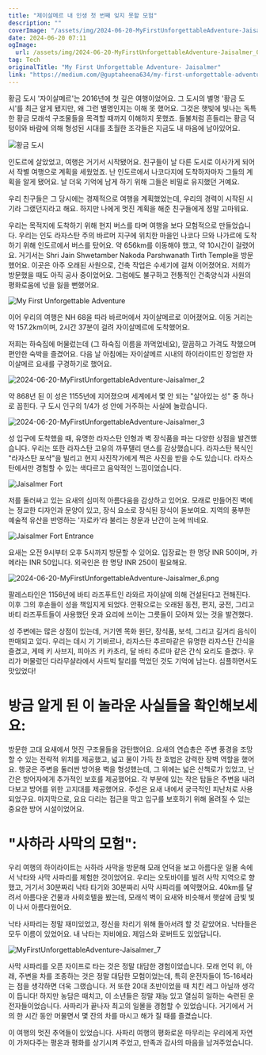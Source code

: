 ```yaml
---
title: "제이살메르 내 인생 첫 번째 잊지 못할 모험"
description: ""
coverImage: "/assets/img/2024-06-20-MyFirstUnforgettableAdventure-Jaisalmer_0.png"
date: 2024-06-20 07:11
ogImage: 
  url: /assets/img/2024-06-20-MyFirstUnforgettableAdventure-Jaisalmer_0.png
tag: Tech
originalTitle: "My First Unforgettable Adventure- Jaisalmer"
link: "https://medium.com/@guptaheena634/my-first-unforgettable-adventure-jaisalmer-ccbeb88737e3"
---
```



황금 도시 '자이살메르'는 2016년에 첫 깊은 여행이었어요. 그 도시의 별명 '황금 도시'를 최근 알게 됐지만, 왜 그런 별명인지는 이해 못 했어요. 그것은 햇빛에 빛나는 독특한 황금 모래석 구조물들을 목격할 때까지 이해하지 못했죠. 들불처럼 흔들리는 황금 덕텅이와 바람에 의해 형성된 시대를 초월한 조각들은 지금도 내 마음에 남아있어요.

![황금 도시](/assets/img/2024-06-20-MyFirstUnforgettableAdventure-Jaisalmer_0.png)

인도르에 살았었고, 여행은 거기서 시작됐어요. 친구들이 날 다른 도시로 이사가게 되어서 작별 여행으로 계획을 세웠었죠. 난 인도르에서 나코다지에 도착하자마자 그들의 계획을 알게 됐어요. 날 더욱 기억에 남게 하기 위해 그들은 비밀로 유지했던 거예요.

우리 친구들은 그 당시에는 경제적으로 여행을 계획했었는데, 우리의 경력이 시작된 시기라 그랬던지라고 해요. 하지만 나에게 멋진 계획을 해준 친구들에게 정말 고마워요.

<div class="content-ad"></div>

우리는 목적지에 도착하기 위해 현지 버스를 타며 여행을 보다 모험적으로 만들었습니다. 우리는 인도 라자스탄 주의 바르머 지구에 위치한 마을인 나코다 므와 나가르에 도착하기 위해 인도르에서 버스를 탔어요. 약 656km를 이동해야 했고, 약 10시간이 걸렸어요. 거기서는 Shri Jain Shwetamber Nakoda Parshwanath Tirth Temple을 방문했어요. 이곳은 아주 오래된 사원으로, 건축 작업은 수세기에 걸쳐 이어졌어요. 저희가 방문했을 때도 아직 공사 중이었어요. 그럼에도 불구하고 전통적인 건축양식과 사원의 평화로움에 넋을 잃을 뻔했어요.

![My First Unforgettable Adventure](/assets/img/2024-06-20-MyFirstUnforgettableAdventure-Jaisalmer_1.png)

이어 우리의 여행은 NH 68을 따라 바르머에서 자이살메르로 이어졌어요. 이동 거리는 약 157.2km이며, 2시간 37분이 걸려 자이살메르에 도착했어요.

저희는 하숙집에 머물렀는데 (그 하숙집 이름을 까먹었네요), 깔끔하고 가격도 착했으며 편안한 숙박을 즐겼어요. 다음 날 아침에는 자이살메르 시내의 하이라이트인 장엄한 자이살메르 요새를 구경하기로 했어요.

<div class="content-ad"></div>

![2024-06-20-MyFirstUnforgettableAdventure-Jaisalmer_2](/assets/img/2024-06-20-MyFirstUnforgettableAdventure-Jaisalmer_2.png)

약 868년 된 이 성은 1155년에 지어졌으며 세계에서 몇 안 되는 "살아있는 성" 중 하나로 꼽힌다. 구 도시 인구의 1/4가 성 안에 거주하는 사실에 놀랐습니다.

![2024-06-20-MyFirstUnforgettableAdventure-Jaisalmer_3](/assets/img/2024-06-20-MyFirstUnforgettableAdventure-Jaisalmer_3.png)

성 입구에 도착했을 때, 유명한 라자스탄 인형과 벽 장식품을 파는 다양한 상점을 발견했습니다. 우리는 또한 라자스탄 고유의 까푸턜리 댄스를 감상했습니다. 라자스탄 복식인 "라자스탄 포샥"을 빌리고 현지 사진작가에게 찍은 사진을 받을 수도 있습니다. 라자스탄에서만 경험할 수 있는 색다르고 음악적인 느낌이었습니다.

<div class="content-ad"></div>

![Jaisalmer Fort](/assets/img/2024-06-20-MyFirstUnforgettableAdventure-Jaisalmer_4.png)

저를 둘러싸고 있는 요새의 심미적 아름다움을 감상하고 있어요. 모래로 만들어진 벽에는 정교한 디자인과 문양이 있고, 장식 요소로 장식된 장식이 돋보여요. 지역의 풍부한 예술적 유산을 반영하는 '자로카'라 불리는 창문과 난간이 눈에 띄네요.

![Jaisalmer Fort Entrance](/assets/img/2024-06-20-MyFirstUnforgettableAdventure-Jaisalmer_5.png)

요새는 오전 9시부터 오후 5시까지 방문할 수 있어요. 입장료는 한 명당 INR 50이며, 카메라는 INR 50입니다. 외국인은 한 명당 INR 250이 필요해요.

<div class="content-ad"></div>

![2024-06-20-MyFirstUnforgettableAdventure-Jaisalmer_6.png](/assets/img/2024-06-20-MyFirstUnforgettableAdventure-Jaisalmer_6.png)

팔레스타인은 1156년에 바티 라즈푸트인 라와르 자이살에 의해 건설된다고 전해진다. 이후 그의 후손들이 성을 책임지게 되었다. 안팎으로는 오래된 동전, 편지, 궁전, 그리고 바티 라즈푸트들이 사용했던 옷과 요리에 쓰이는 그릇들이 모아져 있는 것을 발견했다.

성 주변에는 많은 상점이 있는데, 거기엔 목화 원단, 장식품, 보석, 그리고 길거리 음식이 판매되고 있다. 우리는 데시 기 기바르나, 라자스탄 추르마같은 유명한 라자스탄 간식을 즐겼고, 게떼 키 사브지, 피아즈 키 카초리, 달 바티 추르마 같은 간식 요리도 즐겼다. 우리가 머물렀던 다라무샬라에서 사트빅 탈리를 먹었던 것도 기억에 남는다. 심플하면서도 맛있었다!

# 방금 알게 된 이 놀라운 사실들을 확인해보세요:

<div class="content-ad"></div>

방문한 고대 요새에서 멋진 구조물들을 감탄했어요. 요새의 연습총은 주변 풍경을 조망할 수 있는 전략적 위치를 제공했고, 넓고 물이 가득 찬 호법은 강력한 장벽 역할을 했어요. 행궁은 주변을 둘러싼 방어용 벽을 형성했는데, 그 위에는 넓은 산책로가 있었고, 난간은 방어자에게 추가적인 보호를 제공했어요. 각 부분에 있는 작은 탑들은 주변을 내려다보고 방어를 위한 고지대를 제공했어요. 주성은 요새 내에서 궁극적인 피난처로 사용되었구요. 마지막으로, 요요 다리는 접근을 막고 입구를 보호하기 위해 올려질 수 있는 중요한 방어 시설이었어요.

# "사하라 사막의 모험":
우리 여행의 하이라이트는 사하라 사막을 방문해 모래 언덕을 보고 아름다운 일몰 속에서 낙타와 사막 사파리를 체험한 것이었어요. 우리는 오토바이를 빌려 사막 지역으로 향했고, 거기서 30분짜리 낙타 타기와 30분짜리 사막 사파리를 예약했어요. 40km를 달려서 아름다운 건물과 사회호텔을 봤는데, 모래석 벽이 요새와 비슷해서 햇살에 금빛 빛이 나서 아름다웠어요.

낙타 사파리는 정말 재미있었고, 정신을 차리기 위해 돌아서려 할 것 같았어요. 낙타들은 모두 이름이 있었어요. 내 낙타는 자비에요. 제임스와 로버트도 있었답니다.

<div class="content-ad"></div>

![MyFirstUnforgettableAdventure-Jaisalmer_7](/assets/img/2024-06-20-MyFirstUnforgettableAdventure-Jaisalmer_7.png)

사막 사파리를 오픈 자이프로 타는 것은 정말 대담한 경험이었습니다. 모래 언덕 위, 아래, 주변을 차를 조종하는 것은 정말 대담한 모험이었는데, 특히 운전자들이 15-16세라는 점을 생각하면 더욱 그랬습니다. 저 또한 20대 초반이었을 때 치킨 레그 아닐까 생각이 듭니다! 하지만 농담은 때치고, 이 소년들은 정말 재능 있고 열심히 일하는 숙련된 운전자들이었습니다. 사파리가 끝나자 최고의 일몰을 경험할 수 있었습니다. 거기에서 거의 한 시간 동안 머물면서 몇 잔의 차를 마시고 해가 질 때를 즐겼습니다.

이 여행의 멋진 추억들이 있었습니다. 사파리 여행의 평화로운 마무리는 우리에게 자연이 가져다주는 평온과 평화를 상기시켜 주었고, 만족과 감사의 마음을 남겨주었습니다.